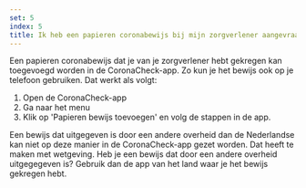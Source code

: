 ```yaml
---
set: 5
index: 5
title: Ik heb een papieren coronabewijs bij mijn zorgverlener aangevraagd. Hoe zet ik deze in de CoronaCheck-app?
---
```



Een papieren coronabewijs dat je van je zorgverlener hebt gekregen kan toegevoegd worden in de CoronaCheck-app. Zo kun je het bewijs ook op je telefoon gebruiken. Dat werkt als volgt:

1. Open de CoronaCheck-app
2. Ga naar het menu
3. Klik op 'Papieren bewijs toevoegen' en volg de stappen in de app.

Een bewijs dat uitgegeven is door een andere overheid dan de Nederlandse kan niet op deze manier in de CoronaCheck-app gezet worden. Dat heeft te maken met wetgeving.  Heb je een bewijs dat door een andere overheid uitgegegeven is? Gebruik dan de app van het land waar je het bewijs gekregen hebt.
